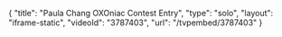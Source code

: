 {
    "title": "Paula Chang OXOniac Contest Entry",
    "type": "solo",
    "layout": "iframe-static",
    "videoId": "3787403",
    "url": "\/tvpembed\/3787403"
}